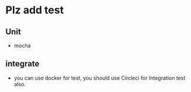 # Plz add test
## Unit
- mocha
## integrate
- you can use docker for test, you should use Circleci for Integration test also.